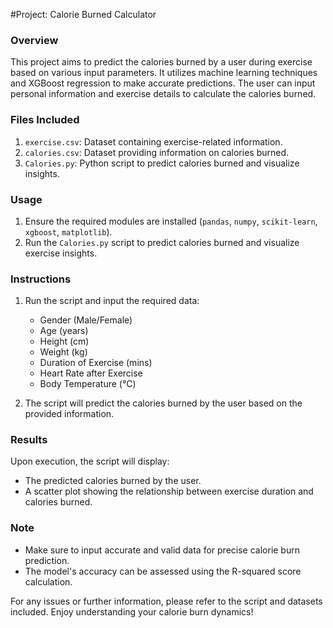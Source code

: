  #Project: Calorie Burned Calculator

### Overview
This project aims to predict the calories burned by a user during exercise based on various input parameters. It utilizes machine learning techniques and XGBoost regression to make accurate predictions. The user can input personal information and exercise details to calculate the calories burned.

### Files Included
1. `exercise.csv`: Dataset containing exercise-related information.
2. `calories.csv`: Dataset providing information on calories burned.
3. `Calories.py`: Python script to predict calories burned and visualize insights.

### Usage
1. Ensure the required modules are installed (`pandas`, `numpy`, `scikit-learn`, `xgboost`, `matplotlib`).
2. Run the `Calories.py` script to predict calories burned and visualize exercise insights.

### Instructions
1. Run the script and input the required data:
   - Gender (Male/Female)
   - Age (years)
   - Height (cm)
   - Weight (kg)
   - Duration of Exercise (mins)
   - Heart Rate after Exercise
   - Body Temperature (°C)

2. The script will predict the calories burned by the user based on the provided information.

### Results
Upon execution, the script will display:
- The predicted calories burned by the user.
- A scatter plot showing the relationship between exercise duration and calories burned.

### Note
- Make sure to input accurate and valid data for precise calorie burn prediction.
- The model's accuracy can be assessed using the R-squared score calculation.

For any issues or further information, please refer to the script and datasets included. Enjoy understanding your calorie burn dynamics!  
